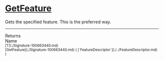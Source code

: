 # [GetFeature](./Signature-100663440.md)

Gets the specified feature. This is the preferred way.
<br>
<hr>
Returns<img width=550/>Name
<br>
<sub>[T](./Signature-100663440.md)</sub><img width=500/><sub>[GetFeature](./Signature-100663440.md) ( [`FeatureDescriptor`](./../FeatureDescriptor.md) )</sub><br>


